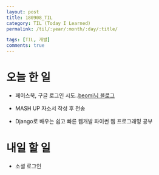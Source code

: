 ```yaml
---
layout: post
title: 180908_TIL
category: TIL (Today I Learned)
permalink: /til/:year/:month/:day/:title/

tags: [TIL, 개발]
comments: true
---
```

# 오늘 한 일

- 페이스북, 구글 로그인 시도..[beomi님 블로그](https://beomi.github.io/2017/02/08/Setup-SocialAuth-for-Django/)

- MASH UP 자소서 작성 후 전송
- Django로 배우는 쉽고 빠른 웹개발 파이썬 웹 프로그래밍 공부


# 내일 할 일

- 소셜 로그인
